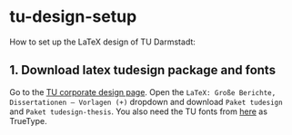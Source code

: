 # tu-design-setup
How to set up the LaTeX design of TU Darmstadt:

## 1. Download latex tudesign package and fonts
Go to the [TU corporate design page](https://www.intern.tu-darmstadt.de/arbeitsmittel/corporate_design_vorlagen/index.de.jsp). Open the `LaTeX: Große Berichte, Dissertationen – Vorlagen (+)` dropdown and download `Paket tudesign` and `Paket tudesign-thesis`.
You also need the TU fonts from [here](https://www.intern.tu-darmstadt.de/arbeitsmittel/dokumente_formulare/details_5_106048.de.jsp) as TrueType.
